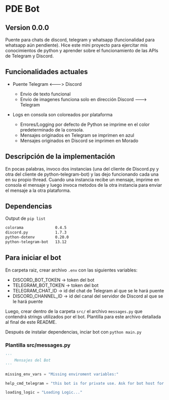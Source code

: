 # PDE Bot
## Version 0.0.0
Puente para chats de discord, telegram y whatsapp (funcionalidad para whatsapp aún pendiente). Hice este mini proyecto para ejercitar mis conocimientos de python y aprender sobre el funcionamiento de las APIs de Telegram y Discord. 

## Funcionalidades actuales
- Puente Telegram <---> Discord
    * Envio de texto funcional
    * Envio de imagenes funciona solo en dirección Discord ---> Telegram

- Logs en consola son coloreados por plataforma
    * Errores/Logging por defecto de Python se imprime en el color predeterminado de la consola.
    * Mensajes originados en Telegram se imprimen en azul
    * Mensajes originados en Discord se imprimen en Morado

## Descripción de la implementación
En pocas palabras, invoco dos instancias (una del cliente de Discord.py y otra del cliente de python-telegram-bot) y las dejo funcionando cada una en su propio thread. Cuando una instancia recibe un mensaje, imprime en consola el mensaje y luego invoca metodos de la otra instancia para enviar el mensaje a la otra plataforma.

## Dependencias
Output de ```pip list```

```bash
colorama              0.4.5
discord.py            1.7.3
python-dotenv         0.20.0
python-telegram-bot   13.12
```
## Para iniciar el bot
En carpeta raiz, crear archivo ```.env``` con las siguientes variables:
- DISCORD_BOT_TOKEN -> token del bot
- TELEGRAM_BOT_TOKEN -> token del bot
- TELEGRAM_CHAT_ID -> id del chat de Telegram al que se le hará puente
- DISCORD_CHANNEL_ID -> id del canal del servidor de Discord al que se le hará puente

Luego, crear dentro de la carpeta ```src/``` el archivo ```messages.py``` que contendrá strings utilizados por el bot. Plantilla para este archivo detallada al final de este README.

Después de instalar dependencias, inciar bot con ```python main.py```





### Plantilla src/messages.py 
```python
'''
    Mensajes del Bot
'''

missing_env_vars = "Missing enviroment variables:"

help_cmd_telegram = "this bot is for private use. Ask for bot host for help"

loading_logic = "Loading Logic..."
```